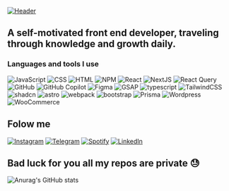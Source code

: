 [![Header](https://github.com/whiteechocolatee/whiteechocolatee/blob/main/assets/gh-banner.png)](https://www.andreyblack.com/)

## A self-motivated front end developer, traveling through knowledge and growth daily.

### Languages and tools I use
![JavaScript](https://img.shields.io/badge/-JS-CAFB74?style=for-the-badge&logo=javascript&logoColor=000000)
![CSS](https://img.shields.io/badge/-CSS-CAFB74?style=for-the-badge&logo=css3&logoColor=000000)
![HTML](https://img.shields.io/badge/-HTML-CAFB74?style=for-the-badge&logo=html5&logoColor=000000)
![NPM](https://img.shields.io/badge/-npm-CAFB74?style=for-the-badge&logo=npm&logoColor=000000)
![React](https://img.shields.io/badge/-React-CAFB74?style=for-the-badge&logo=react&logoColor=000000)
![NextJS](https://img.shields.io/badge/-NextJS-CAFB74?style=for-the-badge&logo=react&logoColor=000000)
![React Query](https://img.shields.io/badge/-ReactQuery-CAFB74?style=for-the-badge&logo=reactquery&logoColor=000000)
![GitHub](https://img.shields.io/badge/-GitHub-CAFB74?style=for-the-badge&logo=github&logoColor=000000)
![GitHub Copilot](https://img.shields.io/badge/-Copilot-CAFB74?style=for-the-badge&logo=githubcopilot&logoColor=000000)
![Figma](https://img.shields.io/badge/-Figma-CAFB74?style=for-the-badge&logo=figma&logoColor=000000)
![GSAP](https://img.shields.io/badge/-GSAP-CAFB74?style=for-the-badge&logo=actigraph&logoColor=000000)
![typescript](https://img.shields.io/badge/-TypeScript-CAFB74?style=for-the-badge&logo=typescript&logoColor=000000)
![TailwindCSS](https://img.shields.io/badge/-TailwindCSS-CAFB74?style=for-the-badge&logo=tailwindcss&logoColor=000000)
![shadcn](https://img.shields.io/badge/-shadcn-CAFB74?style=for-the-badge&logo=shadcnui&logoColor=000000)
![astro](https://img.shields.io/badge/-astro-CAFB74?style=for-the-badge&logo=astro&logoColor=000000)
![webpack](https://img.shields.io/badge/-webpack-CAFB74?style=for-the-badge&logo=webpack&logoColor=000000)
![bootstrap](https://img.shields.io/badge/-bootstrap-CAFB74?style=for-the-badge&logo=bootstrap&logoColor=000000)
![Prisma](https://img.shields.io/badge/-Prisma-CAFB74?style=for-the-badge&logo=prisma&logoColor=000000)
![Wordpress](https://img.shields.io/badge/-Wordpress-CAFB74?style=for-the-badge&logo=wordpress&logoColor=000000)
![WooCommerce](https://img.shields.io/badge/-WooCommerce-CAFB74?style=for-the-badge&logo=woo&logoColor=000000)


## Folow me
[![Instagram](https://img.shields.io/badge/-Instagram-CAFB74?style=for-the-badge&logo=javascript&logoColor=000000)](https://www.instagram.com/whiiteechocolatee?igsh=Zmp6MnR3eG13OTl5)
[![Telegram](https://img.shields.io/badge/-Telegram-CAFB74?style=for-the-badge&logo=telegram&logoColor=000000)](https://t.me/andreybllck)
[![Spotify](https://img.shields.io/badge/-Spotify-CAFB74?style=for-the-badge&logo=spotify&logoColor=000000)](https://open.spotify.com/user/3132thhwfcaihyndh463gnsux7re)
[![LinkedIn](https://img.shields.io/badge/-LinkedIn-CAFB74?style=for-the-badge&logo=linkedin&logoColor=000000)](https://www.linkedin.com/in/whiiteechocolatee/)



## Bad luck for you all my repos are private 😓
![Anurag's GitHub stats](https://github-readme-stats.vercel.app/api?username=whiteechocolatee&show_icons=true&theme=transparent&hide=prs,issues,contribs)